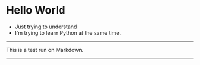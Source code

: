 #  Hello World


- Just trying to understand
- I'm trying to learn Python at the same time.



***
This is a test run on Markdown.

***
